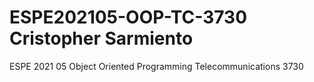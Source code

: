 # ESPE202105-OOP-TC-3730 Cristopher Sarmiento
ESPE 2021 05 Object Oriented Programming Telecommunications 3730

